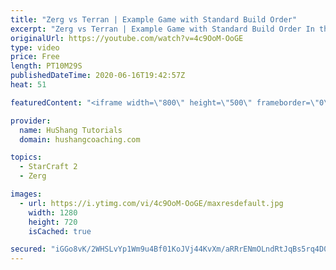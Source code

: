 ```yaml
---
title: "Zerg vs Terran | Example Game with Standard Build Order"
excerpt: "Zerg vs Terran | Example Game with Standard Build Order In this guide we learn how to defend early Terran attacks.  Coaching -------------------------------------------------------------------------- Interested in Starcraft lessons? Check out my website! I would love to help you improve and reach your"
originalUrl: https://youtube.com/watch?v=4c9OoM-OoGE
type: video
price: Free
length: PT10M29S
publishedDateTime: 2020-06-16T19:42:57Z
heat: 51

featuredContent: "<iframe width=\"800\" height=\"500\" frameborder=\"0\" src=\"https://www.youtube.com/embed/4c9OoM-OoGE\" allow=\"accelerometer; autoplay; encrypted-media; gyroscope; picture-in-picture\" allowfullscreen></iframe>"

provider:
  name: HuShang Tutorials
  domain: hushangcoaching.com

topics:
  - StarCraft 2
  - Zerg

images:
  - url: https://i.ytimg.com/vi/4c9OoM-OoGE/maxresdefault.jpg
    width: 1280
    height: 720
    isCached: true

secured: "iGGo8vK/2WHSLvYp1Wm9u4Bf01KoJVj44KvXm/aRRrENmOLndRtJqBs5rq4D02NNrMjF/DhSWdSsmtaWwp9TJHAIaPpeKrIvW/3gcHxnj1TC3mYJyaou5jB3tUzbIQTXnT8hjTu/O8Arnboijf/7dwSRHZNuOSYXJyqDdEg7MUkg3+3OyPE15TVAtzRBdskZ8She+AjTPrJ/wd6SqXYImhQVmF+CyPod6otwC6LNsEbucmNbRfFAo2PzuJ0kFymmfiGs/k5T1i+8gOqLmSvMMRzNxyPqH2WedeEY4Puen8fLFa+POVT4cUhgCFJahO3pZxzb9A+ZqFY5vT9IjxTxEQ3y2HQz14yy9Y2+VG3HTThfHfVJMyXUkV6Mhur7NFHTLAIQnP1UfSQN0URTl7pqZTJEdWVd1bdn+AtvGb2ZNK4=;nyuOPT+kplKioOc6mQwA7w=="
---
```


